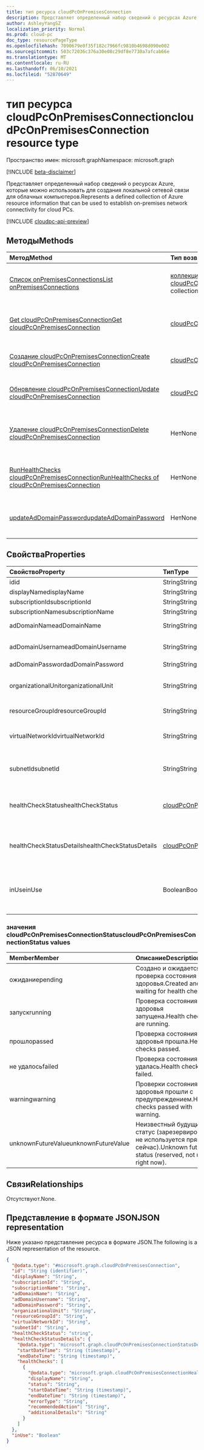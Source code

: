 ```yaml
---
title: тип ресурса cloudPcOnPremisesConnection
description: Представляет определенный набор сведений о ресурсах Azure, которые можно использовать для создания локальной сетевой связи для облачных компьютеров.
author: AshleyYangSZ
localization_priority: Normal
ms.prod: cloud-pc
doc_type: resourcePageType
ms.openlocfilehash: 7090679e0f35f182c7966fc9810b4698d090e002
ms.sourcegitcommit: 503c72036c376a30e08c29df8e7730a7afcab66e
ms.translationtype: MT
ms.contentlocale: ru-RU
ms.lasthandoff: 06/10/2021
ms.locfileid: "52870649"
---
```

# <a name="cloudpconpremisesconnection-resource-type"></a><span data-ttu-id="f553f-103">тип ресурса cloudPcOnPremisesConnection</span><span class="sxs-lookup"><span data-stu-id="f553f-103">cloudPcOnPremisesConnection resource type</span></span>

<span data-ttu-id="f553f-104">Пространство имен: microsoft.graph</span><span class="sxs-lookup"><span data-stu-id="f553f-104">Namespace: microsoft.graph</span></span>

[!INCLUDE [beta-disclaimer](../../includes/beta-disclaimer.md)]

<span data-ttu-id="f553f-105">Представляет определенный набор сведений о ресурсах Azure, которые можно использовать для создания локальной сетевой связи для облачных компьютеров.</span><span class="sxs-lookup"><span data-stu-id="f553f-105">Represents a defined collection of Azure resource information that can be used to establish on-premises network connectivity for cloud PCs.</span></span>

[!INCLUDE [cloudpc-api-preview](../../includes/cloudpc-api-preview.md)]

## <a name="methods"></a><span data-ttu-id="f553f-106">Методы</span><span class="sxs-lookup"><span data-stu-id="f553f-106">Methods</span></span>

|<span data-ttu-id="f553f-107">Метод</span><span class="sxs-lookup"><span data-stu-id="f553f-107">Method</span></span>|<span data-ttu-id="f553f-108">Тип возвращаемых данных</span><span class="sxs-lookup"><span data-stu-id="f553f-108">Return type</span></span>|<span data-ttu-id="f553f-109">Описание</span><span class="sxs-lookup"><span data-stu-id="f553f-109">Description</span></span>|
|:---|:---|:---|
|[<span data-ttu-id="f553f-110">Список onPremisesConnections</span><span class="sxs-lookup"><span data-stu-id="f553f-110">List onPremisesConnections</span></span>](../api/virtualendpoint-list-onpremisesconnections.md)|<span data-ttu-id="f553f-111">[коллекция cloudPcOnPremisesConnection](../resources/cloudpconpremisesconnection.md)</span><span class="sxs-lookup"><span data-stu-id="f553f-111">[cloudPcOnPremisesConnection](../resources/cloudpconpremisesconnection.md) collection</span></span>|<span data-ttu-id="f553f-112">Список свойств и связей объектов [cloudPcOnPremisesConnection.](../resources/cloudpconpremisesconnection.md)</span><span class="sxs-lookup"><span data-stu-id="f553f-112">List properties and relationships of the [cloudPcOnPremisesConnection](../resources/cloudpconpremisesconnection.md) objects.</span></span>|
|[<span data-ttu-id="f553f-113">Get cloudPcOnPremisesConnection</span><span class="sxs-lookup"><span data-stu-id="f553f-113">Get cloudPcOnPremisesConnection</span></span>](../api/cloudpconpremisesconnection-get.md)|[<span data-ttu-id="f553f-114">cloudPcOnPremisesConnection</span><span class="sxs-lookup"><span data-stu-id="f553f-114">cloudPcOnPremisesConnection</span></span>](../resources/cloudpconpremisesconnection.md)|<span data-ttu-id="f553f-115">Ознакомьтесь с свойствами и отношениями объекта [cloudPcOnPremisesConnection.](../resources/cloudpconpremisesconnection.md)</span><span class="sxs-lookup"><span data-stu-id="f553f-115">Read the properties and relationships of the [cloudPcOnPremisesConnection](../resources/cloudpconpremisesconnection.md) object.</span></span>|
|[<span data-ttu-id="f553f-116">Создание cloudPcOnPremisesConnection</span><span class="sxs-lookup"><span data-stu-id="f553f-116">Create cloudPcOnPremisesConnection</span></span>](../api/virtualendpoint-post-onpremisesconnections.md)|[<span data-ttu-id="f553f-117">cloudPcOnPremisesConnection</span><span class="sxs-lookup"><span data-stu-id="f553f-117">cloudPcOnPremisesConnection</span></span>](../resources/cloudpconpremisesconnection.md)|<span data-ttu-id="f553f-118">Создание нового [объекта cloudPcOnPremisesConnection.](../resources/cloudpconpremisesconnection.md)</span><span class="sxs-lookup"><span data-stu-id="f553f-118">Create a new [cloudPcOnPremisesConnection](../resources/cloudpconpremisesconnection.md) object.</span></span>|
|[<span data-ttu-id="f553f-119">Обновление cloudPcOnPremisesConnection</span><span class="sxs-lookup"><span data-stu-id="f553f-119">Update cloudPcOnPremisesConnection</span></span>](../api/cloudpconpremisesconnection-update.md)|[<span data-ttu-id="f553f-120">cloudPcOnPremisesConnection</span><span class="sxs-lookup"><span data-stu-id="f553f-120">cloudPcOnPremisesConnection</span></span>](../resources/cloudpconpremisesconnection.md)|<span data-ttu-id="f553f-121">Обновление свойств объекта [cloudPcOnPremisesConnection.](../resources/cloudpconpremisesconnection.md)</span><span class="sxs-lookup"><span data-stu-id="f553f-121">Update the properties of a [cloudPcOnPremisesConnection](../resources/cloudpconpremisesconnection.md) object.</span></span>|
|[<span data-ttu-id="f553f-122">Удаление cloudPcOnPremisesConnection</span><span class="sxs-lookup"><span data-stu-id="f553f-122">Delete cloudPcOnPremisesConnection</span></span>](../api/cloudpconpremisesconnection-delete.md)|<span data-ttu-id="f553f-123">Нет</span><span class="sxs-lookup"><span data-stu-id="f553f-123">None</span></span>|<span data-ttu-id="f553f-124">Удаление [объекта cloudPcOnPremisesConnection.](../resources/cloudpconpremisesconnection.md)</span><span class="sxs-lookup"><span data-stu-id="f553f-124">Delete a [cloudPcOnPremisesConnection](../resources/cloudpconpremisesconnection.md) object.</span></span> <span data-ttu-id="f553f-125">Вы не можете удалить используемую связь.</span><span class="sxs-lookup"><span data-stu-id="f553f-125">You can’t delete an connection that’s in use.</span></span>|
|[<span data-ttu-id="f553f-126">RunHealthChecks cloudPcOnPremisesConnection</span><span class="sxs-lookup"><span data-stu-id="f553f-126">RunHealthChecks of cloudPcOnPremisesConnection</span></span>](../api/cloudpconpremisesconnection-runhealthcheck.md)|<span data-ttu-id="f553f-127">Нет</span><span class="sxs-lookup"><span data-stu-id="f553f-127">None</span></span>|<span data-ttu-id="f553f-128">Запустите проверки состояния [здоровья в cloudPcOnPremisesConnection.](../resources/cloudpconpremisesconnection.md)</span><span class="sxs-lookup"><span data-stu-id="f553f-128">Run health checks on the [cloudPcOnPremisesConnection](../resources/cloudpconpremisesconnection.md).</span></span>|
|[<span data-ttu-id="f553f-129">updateAdDomainPassword</span><span class="sxs-lookup"><span data-stu-id="f553f-129">updateAdDomainPassword</span></span>](../api/cloudpconpremisesconnection-updateaddomainpassword.md)|<span data-ttu-id="f553f-130">Нет</span><span class="sxs-lookup"><span data-stu-id="f553f-130">None</span></span>|<span data-ttu-id="f553f-131">Обновление пароля домена AD для успешного [cloudPcOnPremisesConnection](../resources/cloudpconpremisesconnection.md).</span><span class="sxs-lookup"><span data-stu-id="f553f-131">Update AD domain password for a successful [cloudPcOnPremisesConnection](../resources/cloudpconpremisesconnection.md).</span></span>|

## <a name="properties"></a><span data-ttu-id="f553f-132">Свойства</span><span class="sxs-lookup"><span data-stu-id="f553f-132">Properties</span></span>

|<span data-ttu-id="f553f-133">Свойство</span><span class="sxs-lookup"><span data-stu-id="f553f-133">Property</span></span>|<span data-ttu-id="f553f-134">Тип</span><span class="sxs-lookup"><span data-stu-id="f553f-134">Type</span></span>|<span data-ttu-id="f553f-135">Описание</span><span class="sxs-lookup"><span data-stu-id="f553f-135">Description</span></span>|
|:---|:---|:---|
|<span data-ttu-id="f553f-136">id</span><span class="sxs-lookup"><span data-stu-id="f553f-136">id</span></span>|<span data-ttu-id="f553f-137">String</span><span class="sxs-lookup"><span data-stu-id="f553f-137">String</span></span>|<span data-ttu-id="f553f-138">Уникальный идентификатор локального подключения.</span><span class="sxs-lookup"><span data-stu-id="f553f-138">Unique identifier for the on-premises connection.</span></span> <span data-ttu-id="f553f-139">Только для чтения.</span><span class="sxs-lookup"><span data-stu-id="f553f-139">Read-only.</span></span>|
|<span data-ttu-id="f553f-140">displayName</span><span class="sxs-lookup"><span data-stu-id="f553f-140">displayName</span></span>|<span data-ttu-id="f553f-141">String</span><span class="sxs-lookup"><span data-stu-id="f553f-141">String</span></span>|<span data-ttu-id="f553f-142">Имя отображения локального подключения.</span><span class="sxs-lookup"><span data-stu-id="f553f-142">The display name for the on-premises connection.</span></span>|
|<span data-ttu-id="f553f-143">subscriptionId</span><span class="sxs-lookup"><span data-stu-id="f553f-143">subscriptionId</span></span>|<span data-ttu-id="f553f-144">String</span><span class="sxs-lookup"><span data-stu-id="f553f-144">String</span></span>|<span data-ttu-id="f553f-145">ID целевой подписки Azure, связанной с клиентом.</span><span class="sxs-lookup"><span data-stu-id="f553f-145">The ID of the target Azure subscription that’s associated with your tenant.</span></span>|
|<span data-ttu-id="f553f-146">subscriptionName</span><span class="sxs-lookup"><span data-stu-id="f553f-146">subscriptionName</span></span>|<span data-ttu-id="f553f-147">String</span><span class="sxs-lookup"><span data-stu-id="f553f-147">String</span></span>|<span data-ttu-id="f553f-148">Имя целевой подписки Azure.</span><span class="sxs-lookup"><span data-stu-id="f553f-148">The name of the target Azure subscription.</span></span> <span data-ttu-id="f553f-149">Только для чтения.</span><span class="sxs-lookup"><span data-stu-id="f553f-149">Read-only.</span></span>|
|<span data-ttu-id="f553f-150">adDomainName</span><span class="sxs-lookup"><span data-stu-id="f553f-150">adDomainName</span></span>|<span data-ttu-id="f553f-151">String</span><span class="sxs-lookup"><span data-stu-id="f553f-151">String</span></span>|<span data-ttu-id="f553f-152">Полное доменное имя домена (FQDN) домена Active Directory, к нему необходимо присоединиться.</span><span class="sxs-lookup"><span data-stu-id="f553f-152">The fully qualified domain name (FQDN) of the Active Directory domain you want to join.</span></span>|
|<span data-ttu-id="f553f-153">adDomainUsername</span><span class="sxs-lookup"><span data-stu-id="f553f-153">adDomainUsername</span></span>|<span data-ttu-id="f553f-154">String</span><span class="sxs-lookup"><span data-stu-id="f553f-154">String</span></span>|<span data-ttu-id="f553f-155">Имя пользователя учетной записи Active Directory (учетная запись пользователя или службы), которая имеет разрешения на создание компьютерных объектов в Active Directory.</span><span class="sxs-lookup"><span data-stu-id="f553f-155">The username of an Active Directory account (user or service account) that has permissions to create computer objects in Active Directory.</span></span> <span data-ttu-id="f553f-156">Необходимый формат: admin@contoso.com.</span><span class="sxs-lookup"><span data-stu-id="f553f-156">Required format: admin@contoso.com.</span></span>|
|<span data-ttu-id="f553f-157">adDomainPassword</span><span class="sxs-lookup"><span data-stu-id="f553f-157">adDomainPassword</span></span>|<span data-ttu-id="f553f-158">String</span><span class="sxs-lookup"><span data-stu-id="f553f-158">String</span></span>|<span data-ttu-id="f553f-159">Пароль, связанный с adDomainUsername.</span><span class="sxs-lookup"><span data-stu-id="f553f-159">The password associated with adDomainUsername.</span></span>|
|<span data-ttu-id="f553f-160">organizationalUnit</span><span class="sxs-lookup"><span data-stu-id="f553f-160">organizationalUnit</span></span>|<span data-ttu-id="f553f-161">String</span><span class="sxs-lookup"><span data-stu-id="f553f-161">String</span></span>|<span data-ttu-id="f553f-162">Организационное подразделение (OU), в котором создается учетная запись компьютера.</span><span class="sxs-lookup"><span data-stu-id="f553f-162">The organizational unit (OU) in which the computer account is created.</span></span> <span data-ttu-id="f553f-163">Если оставить null, используется OU, настроенный как по умолчанию (хорошо известный контейнер объектов компьютера) в домене Active Directory (OU).</span><span class="sxs-lookup"><span data-stu-id="f553f-163">If left null, the OU that’s configured as the default (a well-known computer object container) in your Active Directory domain (OU) is used.</span></span> <span data-ttu-id="f553f-164">Необязательный параметр.</span><span class="sxs-lookup"><span data-stu-id="f553f-164">Optional.</span></span>|
|<span data-ttu-id="f553f-165">resourceGroupId</span><span class="sxs-lookup"><span data-stu-id="f553f-165">resourceGroupId</span></span>|<span data-ttu-id="f553f-166">String</span><span class="sxs-lookup"><span data-stu-id="f553f-166">String</span></span>|<span data-ttu-id="f553f-167">ID целевой группы ресурсов.</span><span class="sxs-lookup"><span data-stu-id="f553f-167">The ID of the target resource group.</span></span> <span data-ttu-id="f553f-168">Необходимый формат: "/subscriptions/{subscription-id}/resourceGroups/{resourceGroupName}".</span><span class="sxs-lookup"><span data-stu-id="f553f-168">Required format: "/subscriptions/{subscription-id}/resourceGroups/{resourceGroupName}".</span></span>|
|<span data-ttu-id="f553f-169">virtualNetworkId</span><span class="sxs-lookup"><span data-stu-id="f553f-169">virtualNetworkId</span></span>|<span data-ttu-id="f553f-170">String</span><span class="sxs-lookup"><span data-stu-id="f553f-170">String</span></span>|<span data-ttu-id="f553f-171">ID целевой виртуальной сети.</span><span class="sxs-lookup"><span data-stu-id="f553f-171">The ID of the target virtual network.</span></span> <span data-ttu-id="f553f-172">Необходимый формат: "/subscriptions/{subscription-id}/resourceGroups/{resourceGroupName}/providers/Microsoft.Network/virtualNetworks/{virtualNetworkName}".</span><span class="sxs-lookup"><span data-stu-id="f553f-172">Required format: "/subscriptions/{subscription-id}/resourceGroups/{resourceGroupName}/providers/Microsoft.Network/virtualNetworks/{virtualNetworkName}".</span></span>|
|<span data-ttu-id="f553f-173">subnetId</span><span class="sxs-lookup"><span data-stu-id="f553f-173">subnetId</span></span>|<span data-ttu-id="f553f-174">String</span><span class="sxs-lookup"><span data-stu-id="f553f-174">String</span></span>|<span data-ttu-id="f553f-175">ID целевой подсети.</span><span class="sxs-lookup"><span data-stu-id="f553f-175">The ID of the target subnet.</span></span> <span data-ttu-id="f553f-176">Необходимый формат: "/subscriptions/{subscription-id}/resourceGroups/{resourceGroupName}/providers/Microsoft.Network/virtualNetworks/{virtualNetworkId}/subnets/{subnetName}".</span><span class="sxs-lookup"><span data-stu-id="f553f-176">Required format: "/subscriptions/{subscription-id}/resourceGroups/{resourceGroupName}/providers/Microsoft.Network/virtualNetworks/{virtualNetworkId}/subnets/{subnetName}".</span></span>|
|<span data-ttu-id="f553f-177">healthCheckStatus</span><span class="sxs-lookup"><span data-stu-id="f553f-177">healthCheckStatus</span></span>|[<span data-ttu-id="f553f-178">cloudPcOnPremisesConnectionStatus</span><span class="sxs-lookup"><span data-stu-id="f553f-178">cloudPcOnPremisesConnectionStatus</span></span>](#cloudpconpremisesconnectionstatus-values)|<span data-ttu-id="f553f-179">Состояние последней проверки состояния здоровья, которая проводится на локальном подключении.</span><span class="sxs-lookup"><span data-stu-id="f553f-179">The status of the most recent health check done on the on-premises connection.</span></span> <span data-ttu-id="f553f-180">Например, если состояние "пройдено", локальное подключение прошло все проверки, запускаемые службой.</span><span class="sxs-lookup"><span data-stu-id="f553f-180">For example, if status is "passed", the on-premises connection has passed all checks run by the service.</span></span> <span data-ttu-id="f553f-181">Возможные значения: `pending`, `running`, `passed`, `failed`, `unknownFutureValue`.</span><span class="sxs-lookup"><span data-stu-id="f553f-181">Possible values are: `pending`, `running`, `passed`, `failed`, `unknownFutureValue`.</span></span> <span data-ttu-id="f553f-182">Только для чтения.</span><span class="sxs-lookup"><span data-stu-id="f553f-182">Read-only.</span></span>|
|<span data-ttu-id="f553f-183">healthCheckStatusDetails</span><span class="sxs-lookup"><span data-stu-id="f553f-183">healthCheckStatusDetails</span></span>|[<span data-ttu-id="f553f-184">cloudPcOnPremisesConnectionStatusDetails</span><span class="sxs-lookup"><span data-stu-id="f553f-184">cloudPcOnPremisesConnectionStatusDetails</span></span>](../resources/cloudpconpremisesconnectionstatusdetails.md)|<span data-ttu-id="f553f-185">Сведения о проверках состояния подключения и соответствующих результатах.</span><span class="sxs-lookup"><span data-stu-id="f553f-185">The details of the connection's health checks and the corresponding results.</span></span> <span data-ttu-id="f553f-186">Возвращается только `$select` на . Пример, который показывает, как получить свойство **inUse,** см. в примере 2. Получить выбранные свойства локального подключения, включая [healthCheckStatusDetails.](../api/cloudpconpremisesconnection-get.md)</span><span class="sxs-lookup"><span data-stu-id="f553f-186">Returned only on `$select`.For an example that shows how to get the **inUse** property, see [Example 2: Get the selected properties of an on-premises connection, including healthCheckStatusDetails](../api/cloudpconpremisesconnection-get.md).</span></span> <span data-ttu-id="f553f-187">Только для чтения.</span><span class="sxs-lookup"><span data-stu-id="f553f-187">Read-only.</span></span>|
|<span data-ttu-id="f553f-188">inUse</span><span class="sxs-lookup"><span data-stu-id="f553f-188">inUse</span></span>|<span data-ttu-id="f553f-189">Boolean</span><span class="sxs-lookup"><span data-stu-id="f553f-189">Boolean</span></span>|<span data-ttu-id="f553f-190">Когда `true` используется локальное подключение.</span><span class="sxs-lookup"><span data-stu-id="f553f-190">When `true`, the on-premises connection is in use.</span></span> <span data-ttu-id="f553f-191">Когда `false` подключение не используется.</span><span class="sxs-lookup"><span data-stu-id="f553f-191">When `false`, the connection is not in use.</span></span> <span data-ttu-id="f553f-192">Невозможно удалить используемую связь.</span><span class="sxs-lookup"><span data-stu-id="f553f-192">You cannot delete a connection that’s in use.</span></span> <span data-ttu-id="f553f-193">Возвращается только с помощью оператора `$select`.</span><span class="sxs-lookup"><span data-stu-id="f553f-193">Returned only on `$select`.</span></span> <span data-ttu-id="f553f-194">Пример, который показывает, как получить свойство **inUse,** см. в примере 2. Получить выбранные свойства локального подключения, включая [healthCheckStatusDetails.](../api/cloudpconpremisesconnection-get.md)</span><span class="sxs-lookup"><span data-stu-id="f553f-194">For an example that shows how to get the **inUse** property, see [Example 2: Get the selected properties of an on-premises connection, including healthCheckStatusDetails](../api/cloudpconpremisesconnection-get.md).</span></span> <span data-ttu-id="f553f-195">Только для чтения.</span><span class="sxs-lookup"><span data-stu-id="f553f-195">Read-only.</span></span>|

### <a name="cloudpconpremisesconnectionstatus-values"></a><span data-ttu-id="f553f-196">значения cloudPcOnPremisesConnectionStatus</span><span class="sxs-lookup"><span data-stu-id="f553f-196">cloudPcOnPremisesConnectionStatus values</span></span>

|<span data-ttu-id="f553f-197">Member</span><span class="sxs-lookup"><span data-stu-id="f553f-197">Member</span></span>|<span data-ttu-id="f553f-198">Описание</span><span class="sxs-lookup"><span data-stu-id="f553f-198">Description</span></span>|
|:---|:---|
|<span data-ttu-id="f553f-199">ожидание</span><span class="sxs-lookup"><span data-stu-id="f553f-199">pending</span></span>|<span data-ttu-id="f553f-200">Создано и ожидается проверка состояния здоровья.</span><span class="sxs-lookup"><span data-stu-id="f553f-200">Created and waiting for health checks.</span></span>
|<span data-ttu-id="f553f-201">запуск</span><span class="sxs-lookup"><span data-stu-id="f553f-201">running</span></span>|<span data-ttu-id="f553f-202">Проверка состояния здоровья запущена.</span><span class="sxs-lookup"><span data-stu-id="f553f-202">Health checks are running.</span></span>|
|<span data-ttu-id="f553f-203">прошло</span><span class="sxs-lookup"><span data-stu-id="f553f-203">passed</span></span>|<span data-ttu-id="f553f-204">Проверка состояния здоровья прошла.</span><span class="sxs-lookup"><span data-stu-id="f553f-204">Health checks passed.</span></span>|
|<span data-ttu-id="f553f-205">не удалось</span><span class="sxs-lookup"><span data-stu-id="f553f-205">failed</span></span>|<span data-ttu-id="f553f-206">Проверка состояния не удалась.</span><span class="sxs-lookup"><span data-stu-id="f553f-206">Health checks failed.</span></span>|
|<span data-ttu-id="f553f-207">warning</span><span class="sxs-lookup"><span data-stu-id="f553f-207">warning</span></span>|<span data-ttu-id="f553f-208">Проверки состояния здоровья прошли с предупреждением.</span><span class="sxs-lookup"><span data-stu-id="f553f-208">Health checks passed with warning.</span></span>|
|<span data-ttu-id="f553f-209">unknownFutureValue</span><span class="sxs-lookup"><span data-stu-id="f553f-209">unknownFutureValue</span></span>|<span data-ttu-id="f553f-210">Неизвестный будущий статус (зарезервирован, не используется прямо сейчас).</span><span class="sxs-lookup"><span data-stu-id="f553f-210">Unknown future status (reserved, not used right now).</span></span>|

## <a name="relationships"></a><span data-ttu-id="f553f-211">Связи</span><span class="sxs-lookup"><span data-stu-id="f553f-211">Relationships</span></span>

<span data-ttu-id="f553f-212">Отсутствуют.</span><span class="sxs-lookup"><span data-stu-id="f553f-212">None.</span></span>

## <a name="json-representation"></a><span data-ttu-id="f553f-213">Представление в формате JSON</span><span class="sxs-lookup"><span data-stu-id="f553f-213">JSON representation</span></span>

<span data-ttu-id="f553f-214">Ниже указано представление ресурса в формате JSON.</span><span class="sxs-lookup"><span data-stu-id="f553f-214">The following is a JSON representation of the resource.</span></span>
<!-- {
  "blockType": "resource",
  "keyProperty": "id",
  "@odata.type": "microsoft.graph.cloudPcOnPremisesConnection",
  "baseType": "microsoft.graph.entity",
  "openType": false,
  "optionalProperties": ["healthCheckStatusDetails"]
}
-->

``` json
{
  "@odata.type": "#microsoft.graph.cloudPcOnPremisesConnection",
  "id": "String (identifier)",
  "displayName": "String",
  "subscriptionId": "String",
  "subscriptionName": "String",
  "adDomainName": "String",
  "adDomainUsername": "String",
  "adDomainPassword": "String",
  "organizationalUnit": "String",
  "resourceGroupId": "String",
  "virtualNetworkId": "String",
  "subnetId": "String",
  "healthCheckStatus": "string",
  "healthCheckStatusDetails": {
    "@odata.type": "microsoft.graph.cloudPcOnPremisesConnectionStatusDetails",
    "startDateTime": "String (timestamp)",
    "endDateTime": "String (timestamp)",
    "healthChecks": [
      {
        "@odata.type": "microsoft.graph.cloudPcOnPremisesConnectionHealthCheck",
        "displayName": "String",
        "status": "String",
        "startDateTime": "String (timestamp)",
        "endDateTime": "String (timestamp)",
        "errorType": "String",
        "recommendedAction": "String",
        "additionalDetails": "String"
      }
    ]
  },
  "inUse": "Boolean"
}
```
